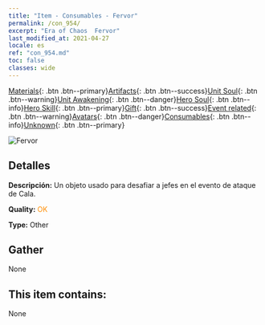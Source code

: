 ```yaml
---
title: "Item - Consumables - Fervor"
permalink: /con_954/
excerpt: "Era of Chaos  Fervor"
last_modified_at: 2021-04-27
locale: es
ref: "con_954.md"
toc: false
classes: wide
---
```

 [Materials](/ItemsES/){: .btn .btn--primary}[Artifacts](/ItemsES/Artifacts/){: .btn .btn--success}[Unit Soul](/ItemsES/UnitSoul/){: .btn .btn--warning}[Unit Awakening](/ItemsES/UnitAwakening/){: .btn .btn--danger}[Hero Soul](/ItemsES/HeroSoul/){: .btn .btn--info}[Hero Skill](/ItemsES/HeroSkill/){: .btn .btn--primary}[Gift](/ItemsES/Gift/){: .btn .btn--success}[Event related](/ItemsES/Events/){: .btn .btn--warning}[Avatars](/ItemsES/Avatars/){: .btn .btn--danger}[Consumables](/ItemsES/Consumables/){: .btn .btn--info}[Unknown](/ItemsES/Unknown/){: .btn .btn--primary}

 ![Fervor](/images/t/i_40049.png)

## Detalles
 **Descripción:** Un objeto usado para desafiar a jefes en el evento de ataque de Cala.

 **Quality:** <span style="color: #FF8C00">OK</span>

 **Type:** Other

## Gather

  None

## This item contains:

  None

